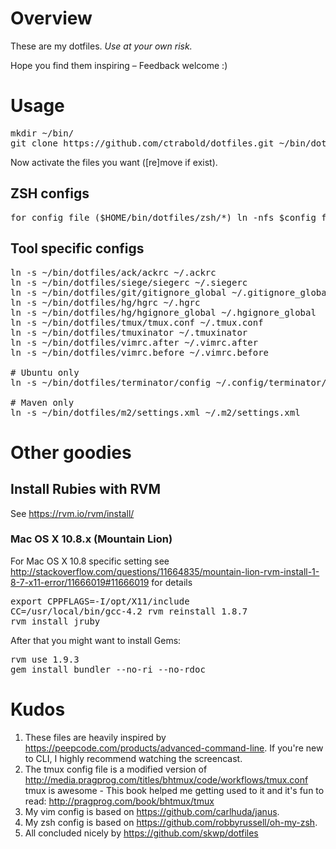 # Overview

These are my dotfiles. *Use at your own risk.*

Hope you find them inspiring – Feedback welcome :)


# Usage

<pre>
mkdir ~/bin/
git clone https://github.com/ctrabold/dotfiles.git ~/bin/dotfiles
</pre>
Now activate the files you want ([re]move if exist).


## ZSH configs
<pre>
for config_file ($HOME/bin/dotfiles/zsh/*) ln -nfs $config_file $HOME/.zsh.after/`basename $config_file`.zsh
</pre>


## Tool specific configs
<pre>
ln -s ~/bin/dotfiles/ack/ackrc ~/.ackrc
ln -s ~/bin/dotfiles/siege/siegerc ~/.siegerc
ln -s ~/bin/dotfiles/git/gitignore_global ~/.gitignore_global
ln -s ~/bin/dotfiles/hg/hgrc ~/.hgrc                          # Make sure you customize your author
ln -s ~/bin/dotfiles/hg/hgignore_global ~/.hgignore_global
ln -s ~/bin/dotfiles/tmux/tmux.conf ~/.tmux.conf
ln -s ~/bin/dotfiles/tmuxinator ~/.tmuxinator
ln -s ~/bin/dotfiles/vimrc.after ~/.vimrc.after
ln -s ~/bin/dotfiles/vimrc.before ~/.vimrc.before

# Ubuntu only
ln -s ~/bin/dotfiles/terminator/config ~/.config/terminator/config

# Maven only
ln -s ~/bin/dotfiles/m2/settings.xml ~/.m2/settings.xml
</pre>


# Other goodies

## Install Rubies with RVM

See https://rvm.io/rvm/install/

### Mac OS X 10.8.x (Mountain Lion)

For Mac OS X 10.8 specific setting see
http://stackoverflow.com/questions/11664835/mountain-lion-rvm-install-1-8-7-x11-error/11666019#11666019
for details
<pre>
export CPPFLAGS=-I/opt/X11/include
CC=/usr/local/bin/gcc-4.2 rvm reinstall 1.8.7
rvm install jruby
</pre>
After that you might want to install Gems:
<pre>
rvm use 1.9.3
gem install bundler --no-ri --no-rdoc
</pre>


# Kudos

1. These files are heavily inspired by https://peepcode.com/products/advanced-command-line.
If you're new to CLI, I highly recommend watching the screencast.
2. The tmux config file is a modified version of http://media.pragprog.com/titles/bhtmux/code/workflows/tmux.conf
tmux is awesome - This book helped me getting used to it and it's fun to read: http://pragprog.com/book/bhtmux/tmux
3. My vim config is based on https://github.com/carlhuda/janus.
4. My zsh config is based on https://github.com/robbyrussell/oh-my-zsh.
5. All concluded nicely by https://github.com/skwp/dotfiles


